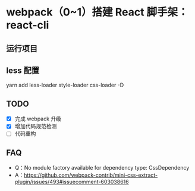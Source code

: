 # webpack（0~1）搭建 React 脚手架：react-cli

## 运行项目

## less 配置

yarn add less-loader style-loader css-loader -D

## TODO

- [x] 完成 webpack 升级
- [x] 增加代码规范检测
- [ ] 代码重构

## FAQ

- Q：No module factory available for dependency type: CssDependency
- A：https://github.com/webpack-contrib/mini-css-extract-plugin/issues/493#issuecomment-603038616
